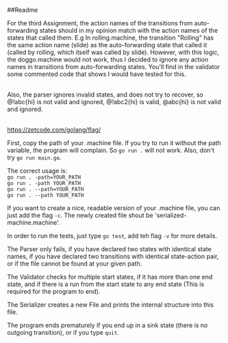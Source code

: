 ##Readme

For the third Assignment, the action names of the transitions from auto-forwarding states should in my
opinion match with the action names of the states that called them. E.g In rolling.machine, the transition 
"Rolling" has the same action name (slide) as the auto-forwarding state that called it (called by rolling,
which itself was called by slide). However, with this logic, the doggo.machine would not work, thus I 
decided to ignore any action names in transitions from auto-forwarding states. You'll find in the validator
some commented code that shows I would have tested for this.

\
Also, the parser ignores invalid states, and does not try to recover, so @!abc{hi} is not valid and ignored, @!abc2{hi} 
is valid, @abc{hi} is not valid and ignored.

\
https://zetcode.com/golang/flag/

First, copy the path of your .machine file. If you try to run it without the path variable, 
the program will complain. So ```go run .``` will not work. Also, don't try ```go run main.go```.

The correct usage is:\
```go run . -path=YOUR_PATH```\
```go run . -path YOUR_PATH```\
```go run . --path=YOUR_PATH```\
```go run . --path YOUR_PATH```

If you want to create a nice, readable version of your .machine file, you can just add the flag
```-c```.
The newly created file shout be 'serialized-machine.machine'. 

In order to run the tests, just type ```go test```, add teh flag ```-v``` for more details.

The Parser only fails, if you have declared two states with identical state names, if you have declared
two transitions with identical state-action pair, or if the file cannot be found at your given path.

The Validator checks for multiple start states, if it has more than one end state, and if there is 
a run from the start state to any end state (This is required for the program to end).

The Serializer creates a new File and prints the internal structure into this file.

The program ends prematurely if you end up in a sink state (there is no outgoing transition), or if you type
``quit``.


